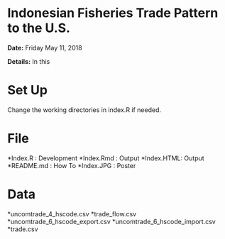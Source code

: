 # Indonesian Fisheries Trade Pattern to the U.S.

**Date:** Friday May 11, 2018

**Details:** In this 

# Set Up
  Change the working directories in index.R if needed.
  
# File
  
  *Index.R   : Development
  *Index.Rmd : Output 
  *Index.HTML: Output
  *README.md : How To
  *Index.JPG : Poster
  
# Data

  *uncomtrade_4_hscode.csv
  *trade_flow.csv
  *uncomtrade_6_hscode_export.csv
  *uncomtrade_6_hscode_import.csv
  *trade.csv
